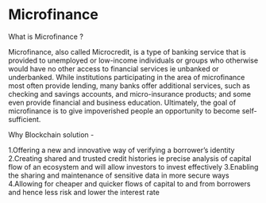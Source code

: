 # Microfinance

What is Microfinance ?

Microfinance, also called Microcredit, is a type of banking service that is provided to unemployed or low-income individuals 
or groups who otherwise would have no other access to financial services ie unbanked or underbanked. While institutions 
participating in the area of microfinance most often provide lending, many banks offer additional services, such as checking and savings accounts, and micro-insurance products; and some even provide financial and business education. 
Ultimately, the goal of microfinance is to give impoverished people an opportunity to become self-sufficient.


Why Blockchain solution - 

1.Offering a new and innovative way of verifying a borrower’s identity
2.Creating shared and trusted credit histories ie precise analysis of capital flow of an ecosystem and will allow investors to invest effectively 
3.Enabling the sharing and maintenance of sensitive data in more secure ways
4.Allowing for cheaper and quicker flows of capital to and from borrowers and hence less risk and lower the interest rate
